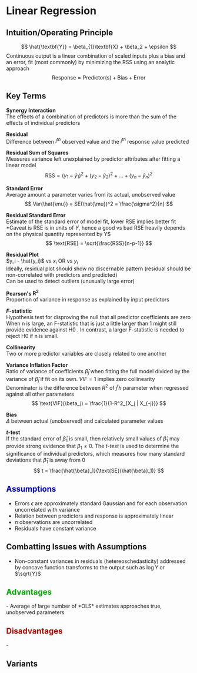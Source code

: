 # Linear Regression 

## Intuition/Operating Principle
$$
    \hat{\textbf{Y}} = \beta_{1}\textbf{X} + \beta_2 + \epsilon
$$
Continuous output is a linear combination of scaled inputs plus a bias and an error, fit (most commonly) by minimizing the RSS using an analytic approach  
$$
\text{Response} = \text{Predictor(s)} + \text{Bias} + \text{Error}
$$

## Key Terms  
**Synergy Interaction**  
The effects of a combination of predictors is more than the sum of the effects of individual predictors  

**Residual**  
Difference between $i^{th}$ observed value and the $i^{th}$ response value predicted  

**Residual Sum of Squares**  
Measures variance left unexplained by predictor attributes after fitting a linear model  
$$
\text{RSS} = (y_1-\hat{y}_1)^2 + (y_2-\hat{y}_2)^2 + ... + (y_n-\hat{y}_n)^2
$$

**Standard Error**  
Average amount a parameter varies from its actual, unobserved value 
$$
Var(\hat{\mu}) = SE(\hat{\mu})^2 = \frac{\sigma^2}{n}
$$

**Residual Standard Error**  
Estimate of the standard error of model fit, lower RSE implies better fit 
*Caveat is RSE is in units of $Y$, hence a good vs bad RSE heavily depends on the physical quantity represented by Y$  
$$
\text{RSE} = \sqrt{\frac{RSS}{n-p-1}}
$$  

**Residual Plot**   
$y_i - \hat{y_i}$ vs $x_i$ OR vs $y_i$   
Ideally, residual plot should show no discernable pattern (residual should be non-correlated with predictors and predicted)  
Can be used to detect outliers (unusually large error)  

**Pearson's $\text{R}^2$**  
Proportion of variance in response as explained by input predictors  

**$F$-statistic**  
Hypothesis test for disproving the null that all predictor coefficients are zero   
When n is large, an F-statistic that is just a little larger than 1 might still provide evidence against H0 . In contrast, a larger F-statistic is needed to reject H0 if n is small.  

**Collinearity**  
Two or more predictor variables are closely related to one another  


**Variance Inflation Factor**  
Ratio of variance of coefficients $\hat{\beta}_j$ when fitting the full model divided by the variance of $\hat{\beta}_j$ if fit on its own. $VIF=1$ implies zero collinearity   
Denominator is the difference between $R^2$ of $j^th$ parameter when regressed against all other parameters  
$$
\text{VIF}(\beta_j) = \frac{1}{1-R^2_{X_j | X_{-j}}}
$$


**Bias**   
$\Delta$ between actual (unobserved) and calculated parameter values  

**$t$-test**   
If the standard error of $\hat{\beta}_1$ is small, then relatively small values of $\hat{\beta}_1$ may provide strong evidence that $\beta_1\neq 0$. The *t-test* is used to determine the significance of individual predictors, which measures how many standard deviations that $\hat{\beta}_1$ is away from $0$  
$$
t = \frac{\hat{\beta}_1}{\text{SE}(\hat{\beta}_1)}
$$ 


<h2 style="color:#00A">Assumptions</h2>  

- Errors $\epsilon$ are approximately standard Gaussian and for each observation uncorrelated with variance  
- Relation between predictors and response is approximately linear  
- $n$ observations are uncorrelated   
- Residuals have constant variance 

## Combatting Issues with Assumptions 
- Non-constant variances in residuals (hetereoschedasticity) addressed by concave function transforms to the output such as $\log{Y}$ or $\sqrt{Y}$  

<h2 style="color:#0A0">Advantages</h2>
- Average of large number of *OLS* estimates approaches true, unobserved parameters  

<h2 style="color:#A00">Disadvantages</h2>
- 

## Variants